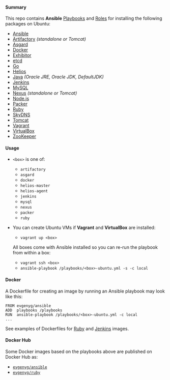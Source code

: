 <!-- [![Build Status](https://api.shippable.com/projects/5416fa1e50f3833e055aa2a8/badge?branchName=ship)](https://app.shippable.com/projects/5416fa1e50f3833e055aa2a8) -->

#### Summary

This repo contains **Ansible** [Playbooks](https://github.com/evgeny-goldin/playbooks/tree/master/playbooks) and [Roles](https://github.com/evgeny-goldin/playbooks/tree/master/playbooks/roles) for installing the following packages on Ubuntu:

* [Ansible](http://www.ansible.com/)
* [Artifactory](http://www.jfrog.com/artifactory/) _(standalone or Tomcat)_
* [Asgard](https://github.com/Netflix/asgard)
* [Docker](https://www.docker.com/)
* [Exhibitor](https://github.com/Netflix/exhibitor)
* [etcd](https://github.com/coreos/etcd)
* [Go](https://golang.org/)
* [Helios](https://github.com/spotify/helios)
* [Java](http://www.oracle.com/technetwork/java/index.html) _(Oracle JRE, Oracle JDK, DefaultJDK)_
* [Jenkins](https://jenkins-ci.org/)
* [MySQL](https://www.mysql.com/)
* [Nexus](http://www.sonatype.org/nexus/) _(standalone or Tomcat)_
* [Node.js](https://nodejs.org/)
* [Packer](https://www.packer.io/)
* [Ruby](https://www.ruby-lang.org/en/)
* [SkyDNS](https://github.com/skynetservices/skydns)
* [Tomcat](https://tomcat.apache.org/)
* [Vagrant](https://www.vagrantup.com/)
* [VirtualBox](https://www.virtualbox.org/)
* [ZooKeeper](https://zookeeper.apache.org/)

#### Usage

* `<box>` is one of:

    * `artifactory`
    * `asgard`
    * `docker`
    * `helios-master`
    * `helios-agent`
    * `jenkins`
    * `mysql`
    * `nexus`
    * `packer`
    * `ruby`

* You can create Ubuntu VMs if **Vagrant** and **VirtualBox** are installed:

  * `vagrant up <box>`

  All boxes come with Ansible installed so you can re-run the playbook from within a box:

  * `vagrant ssh <box>`
  * `ansible-playbook /playbooks/<box>-ubuntu.yml -s -c local`

#### Docker

A Dockerfile for creating an image by running an Ansible playbook may look like this:

    FROM evgenyg/ansible
    ADD  playbooks /playbooks
    RUN  ansible-playbook /playbooks/<box>-ubuntu.yml -c local
    ...

See examples of Dockerfiles for [Ruby](https://github.com/evgeny-goldin/playbooks/blob/master/docker/ruby/Dockerfile) and [Jenkins](https://github.com/evgeny-goldin/playbooks/blob/master/docker/jenkins/Dockerfile) images.

#### Docker Hub

Some Docker images based on the playbooks above are published on Docker Hub as:

* [`evgenyg/ansible`](https://registry.hub.docker.com/u/evgenyg/ansible/)
* [`evgenyg/ruby`](https://registry.hub.docker.com/u/evgenyg/ruby/)
